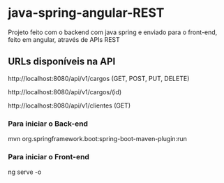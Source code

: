 # java-spring-angular-REST
Projeto feito com o backend com java spring e enviado para o front-end, feito em angular, através de APIs REST

## URLs disponíveis na API

<p>http://localhost:8080/api/v1/cargos (GET, POST, PUT, DELETE)</p>
<p>http://localhost:8080/api/v1/cargos/(id)</p>
<p>http://localhost:8080/api/v1/clientes (GET)</p>


### Para iniciar o Back-end
mvn org.springframework.boot:spring-boot-maven-plugin:run

### Para iniciar o Front-end
ng serve -o
